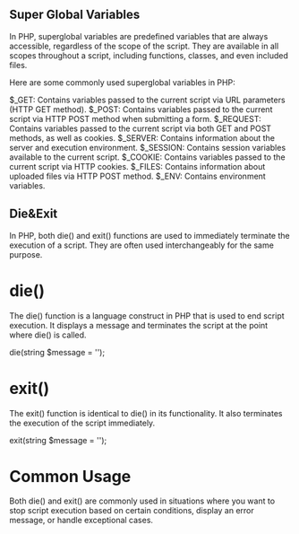 ## Super Global Variables

In PHP, superglobal variables are predefined variables that are always accessible, regardless of the scope of the script. They are available in all scopes throughout a script, including functions, classes, and even included files.

Here are some commonly used superglobal variables in PHP:

$_GET: Contains variables passed to the current script via URL parameters (HTTP GET method).
$\_POST: Contains variables passed to the current script via HTTP POST method when submitting a form.
$_REQUEST: Contains variables passed to the current script via both GET and POST methods, as well as cookies.
$\_SERVER: Contains information about the server and execution environment.
$\_SESSION: Contains session variables available to the current script.
$\_COOKIE: Contains variables passed to the current script via HTTP cookies.
$_FILES: Contains information about uploaded files via HTTP POST method.
$\_ENV: Contains environment variables.

## Die&Exit

In PHP, both die() and exit() functions are used to immediately terminate the execution of a script. They are often used interchangeably for the same purpose.

# die()

The die() function is a language construct in PHP that is used to end script execution. It displays a message and terminates the script at the point where die() is called.

die(string $message = '');

# exit()

The exit() function is identical to die() in its functionality. It also terminates the execution of the script immediately.

exit(string $message = '');

# Common Usage

Both die() and exit() are commonly used in situations where you want to stop script execution based on certain conditions, display an error message, or handle exceptional cases.
